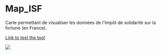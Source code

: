 # Map_ISF

Carte permettant de visualiser les données de l'Impôt de solidarité sur la fortune (en France).

[Link to test the tool](http://dataexplorer.hd.free.fr/MapISF/index.html)

![](http://dataexplorer.hd.free.fr/img/iconMapISF.png)
